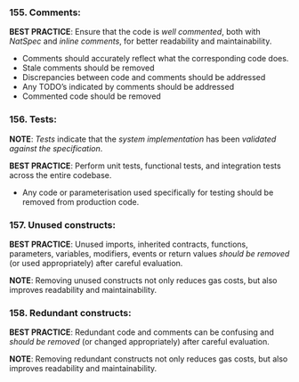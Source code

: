 ### 155. Comments:

**BEST PRACTICE**: Ensure that the code is *well commented*, both with *NatSpec* and *inline comments*, for better readability and maintainability.
- Comments should accurately reflect what the corresponding code does.
- Stale comments should be removed
- Discrepancies between code and comments should be addressed
- Any TODO’s indicated by comments should be addressed
- Commented code should be removed

### 156. Tests:

**NOTE**: *Tests* indicate that the *system implementation* has been *validated against the specification*.

**BEST PRACTICE**: Perform unit tests, functional tests, and integration tests across the entire codebase.
- Any code or parameterisation used specifically for testing should be removed from production code.

### 157. Unused constructs:

**BEST PRACTICE**: Unused imports, inherited contracts, functions, parameters, variables, modifiers, events or return values *should be removed* (or used appropriately) after careful evaluation.

**NOTE**: Removing unused constructs not only reduces gas costs, but also improves readability and maintainability.

### 158. Redundant constructs:

**BEST PRACTICE**: Redundant code and comments can be confusing and *should be removed* (or changed appropriately) after careful evaluation.

**NOTE**: Removing redundant constructs not only reduces gas costs, but also improves readability and maintainability.
